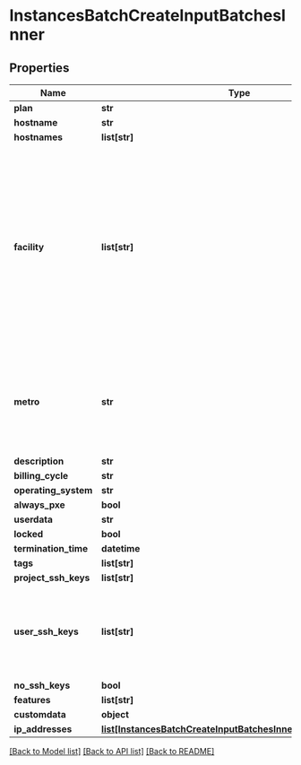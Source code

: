 # InstancesBatchCreateInputBatchesInner


## Properties
Name | Type | Description | Notes
------------ | ------------- | ------------- | -------------
**plan** | **str** |  | [optional] 
**hostname** | **str** |  | [optional] 
**hostnames** | **list[str]** |  | [optional] 
**facility** | **list[str]** | Array of facility codes the batch can use for provisioning. This param also takes a string if you want the batch to be fulfilled in only one facility. Cannot be set if the metro is already set. | [optional] 
**metro** | **str** | The metro ID or code the batch can use for provisioning. Cannot be set if the facility is already set. | [optional] 
**description** | **str** |  | [optional] 
**billing_cycle** | **str** |  | [optional] 
**operating_system** | **str** |  | [optional] 
**always_pxe** | **bool** |  | [optional] 
**userdata** | **str** |  | [optional] 
**locked** | **bool** |  | [optional] 
**termination_time** | **datetime** |  | [optional] 
**tags** | **list[str]** |  | [optional] 
**project_ssh_keys** | **list[str]** |  | [optional] 
**user_ssh_keys** | **list[str]** | The UUIDs of users whose SSH keys should be included on the provisioned device. | [optional] 
**no_ssh_keys** | **bool** |  | [optional] 
**features** | **list[str]** |  | [optional] 
**customdata** | **object** |  | [optional] 
**ip_addresses** | [**list[InstancesBatchCreateInputBatchesInnerIpAddressesInner]**](InstancesBatchCreateInputBatchesInnerIpAddressesInner.md) |  | [optional] 

[[Back to Model list]](../README.md#documentation-for-models) [[Back to API list]](../README.md#documentation-for-api-endpoints) [[Back to README]](../README.md)


